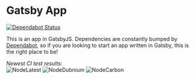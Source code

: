 # Gatsby App
[![Dependabot Status](https://api.dependabot.com/badges/status?host=github&repo=RDIL/Gatsby-app)](https://dependabot.com)

This is an app in GatsbyJS. Dependencies are constantly bumped by [Dependabot](https://dependabot.com), so if you are looking to start an app written in Gatsby, this is the right place to be!

*Newest CI test results:*  
![NodeLatest](https://api.cirrus-ci.com/github/RDIL/Gatsby-app.svg?task=NodeLatest)
![NodeDubnium](https://api.cirrus-ci.com/github/RDIL/Gatsby-app.svg?task=NodeDubnium)
![NodeCarbon](https://api.cirrus-ci.com/github/RDIL/Gatsby-app.svg?task=NodeCarbon)
